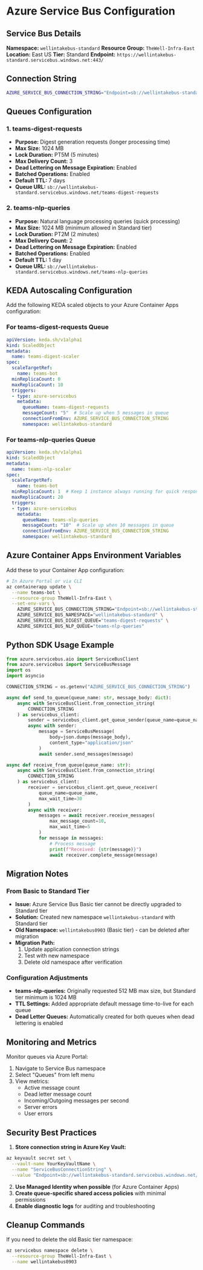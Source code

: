 # Azure Service Bus Configuration

## Service Bus Details

**Namespace:** `wellintakebus-standard`
**Resource Group:** `TheWell-Infra-East`
**Location:** East US
**Tier:** Standard
**Endpoint:** `https://wellintakebus-standard.servicebus.windows.net:443/`

## Connection String

```bash
AZURE_SERVICE_BUS_CONNECTION_STRING="Endpoint=sb://wellintakebus-standard.servicebus.windows.net/;SharedAccessKeyName=RootManageSharedAccessKey;SharedAccessKey=<REDACTED>"
```

## Queues Configuration

### 1. teams-digest-requests
- **Purpose:** Digest generation requests (longer processing time)
- **Max Size:** 1024 MB
- **Lock Duration:** PT5M (5 minutes)
- **Max Delivery Count:** 3
- **Dead Lettering on Message Expiration:** Enabled
- **Batched Operations:** Enabled
- **Default TTL:** 7 days
- **Queue URL:** `sb://wellintakebus-standard.servicebus.windows.net/teams-digest-requests`

### 2. teams-nlp-queries
- **Purpose:** Natural language processing queries (quick processing)
- **Max Size:** 1024 MB (minimum allowed in Standard tier)
- **Lock Duration:** PT2M (2 minutes)
- **Max Delivery Count:** 2
- **Dead Lettering on Message Expiration:** Enabled
- **Batched Operations:** Enabled
- **Default TTL:** 1 day
- **Queue URL:** `sb://wellintakebus-standard.servicebus.windows.net/teams-nlp-queries`

## KEDA Autoscaling Configuration

Add the following KEDA scaled objects to your Azure Container Apps configuration:

### For teams-digest-requests Queue

```yaml
apiVersion: keda.sh/v1alpha1
kind: ScaledObject
metadata:
  name: teams-digest-scaler
spec:
  scaleTargetRef:
    name: teams-bot
  minReplicaCount: 0
  maxReplicaCount: 10
  triggers:
  - type: azure-servicebus
    metadata:
      queueName: teams-digest-requests
      messageCount: "5"  # Scale up when 5 messages in queue
      connectionFromEnv: AZURE_SERVICE_BUS_CONNECTION_STRING
      namespace: wellintakebus-standard
```

### For teams-nlp-queries Queue

```yaml
apiVersion: keda.sh/v1alpha1
kind: ScaledObject
metadata:
  name: teams-nlp-scaler
spec:
  scaleTargetRef:
    name: teams-bot
  minReplicaCount: 1  # Keep 1 instance always running for quick response
  maxReplicaCount: 20
  triggers:
  - type: azure-servicebus
    metadata:
      queueName: teams-nlp-queries
      messageCount: "10"  # Scale up when 10 messages in queue
      connectionFromEnv: AZURE_SERVICE_BUS_CONNECTION_STRING
      namespace: wellintakebus-standard
```

## Azure Container Apps Environment Variables

Add these to your Container App configuration:

```bash
# In Azure Portal or via CLI
az containerapp update \
  --name teams-bot \
  --resource-group TheWell-Infra-East \
  --set-env-vars \
    AZURE_SERVICE_BUS_CONNECTION_STRING="Endpoint=sb://wellintakebus-standard.servicebus.windows.net/;SharedAccessKeyName=RootManageSharedAccessKey;SharedAccessKey=<REDACTED>" \
    AZURE_SERVICE_BUS_NAMESPACE="wellintakebus-standard" \
    AZURE_SERVICE_BUS_DIGEST_QUEUE="teams-digest-requests" \
    AZURE_SERVICE_BUS_NLP_QUEUE="teams-nlp-queries"
```

## Python SDK Usage Example

```python
from azure.servicebus.aio import ServiceBusClient
from azure.servicebus import ServiceBusMessage
import os
import asyncio

CONNECTION_STRING = os.getenv("AZURE_SERVICE_BUS_CONNECTION_STRING")

async def send_to_queue(queue_name: str, message_body: dict):
    async with ServiceBusClient.from_connection_string(
        CONNECTION_STRING
    ) as servicebus_client:
        sender = servicebus_client.get_queue_sender(queue_name=queue_name)
        async with sender:
            message = ServiceBusMessage(
                body=json.dumps(message_body),
                content_type="application/json"
            )
            await sender.send_messages(message)

async def receive_from_queue(queue_name: str):
    async with ServiceBusClient.from_connection_string(
        CONNECTION_STRING
    ) as servicebus_client:
        receiver = servicebus_client.get_queue_receiver(
            queue_name=queue_name,
            max_wait_time=30
        )
        async with receiver:
            messages = await receiver.receive_messages(
                max_message_count=10,
                max_wait_time=5
            )
            for message in messages:
                # Process message
                print(f"Received: {str(message)}")
                await receiver.complete_message(message)
```

## Migration Notes

### From Basic to Standard Tier
- **Issue:** Azure Service Bus Basic tier cannot be directly upgraded to Standard tier
- **Solution:** Created new namespace `wellintakebus-standard` with Standard tier
- **Old Namespace:** `wellintakebus0903` (Basic tier) - can be deleted after migration
- **Migration Path:**
  1. Update application connection strings
  2. Test with new namespace
  3. Delete old namespace after verification

### Configuration Adjustments
- **teams-nlp-queries:** Originally requested 512 MB max size, but Standard tier minimum is 1024 MB
- **TTL Settings:** Added appropriate default message time-to-live for each queue
- **Dead Letter Queues:** Automatically created for both queues when dead lettering is enabled

## Monitoring and Metrics

Monitor queues via Azure Portal:
1. Navigate to Service Bus namespace
2. Select "Queues" from left menu
3. View metrics:
   - Active message count
   - Dead letter message count
   - Incoming/Outgoing messages per second
   - Server errors
   - User errors

## Security Best Practices

1. **Store connection string in Azure Key Vault:**
```bash
az keyvault secret set \
  --vault-name YourKeyVaultName \
  --name "ServiceBusConnectionString" \
  --value "Endpoint=sb://wellintakebus-standard.servicebus.windows.net/;SharedAccessKeyName=RootManageSharedAccessKey;SharedAccessKey=<REDACTED>"
```

2. **Use Managed Identity when possible** (for Azure Container Apps)
3. **Create queue-specific shared access policies** with minimal permissions
4. **Enable diagnostic logs** for auditing and troubleshooting

## Cleanup Commands

If you need to delete the old Basic tier namespace:
```bash
az servicebus namespace delete \
  --resource-group TheWell-Infra-East \
  --name wellintakebus0903
```